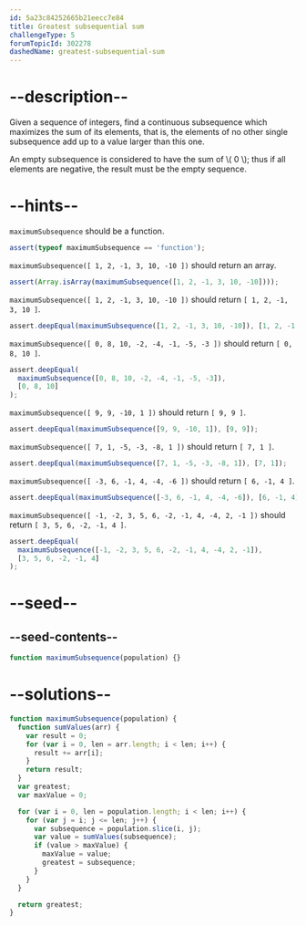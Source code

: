```yaml
---
id: 5a23c84252665b21eecc7e84
title: Greatest subsequential sum
challengeType: 5
forumTopicId: 302278
dashedName: greatest-subsequential-sum
---
```


# --description--

Given a sequence of integers, find a continuous subsequence which maximizes the sum of its elements, that is, the elements of no other single subsequence add up to a value larger than this one.

An empty subsequence is considered to have the sum of \\( 0 \\); thus if all elements are negative, the result must be the empty sequence.

# --hints--

`maximumSubsequence` should be a function.

```js
assert(typeof maximumSubsequence == 'function');
```

`maximumSubsequence([ 1, 2, -1, 3, 10, -10 ])` should return an array.

```js
assert(Array.isArray(maximumSubsequence([1, 2, -1, 3, 10, -10])));
```

`maximumSubsequence([ 1, 2, -1, 3, 10, -10 ])` should return `[ 1, 2, -1, 3, 10 ]`.

```js
assert.deepEqual(maximumSubsequence([1, 2, -1, 3, 10, -10]), [1, 2, -1, 3, 10]);
```

`maximumSubsequence([ 0, 8, 10, -2, -4, -1, -5, -3 ])` should return `[ 0, 8, 10 ]`.

```js
assert.deepEqual(
  maximumSubsequence([0, 8, 10, -2, -4, -1, -5, -3]),
  [0, 8, 10]
);
```

`maximumSubsequence([ 9, 9, -10, 1 ])` should return `[ 9, 9 ]`.

```js
assert.deepEqual(maximumSubsequence([9, 9, -10, 1]), [9, 9]);
```

`maximumSubsequence([ 7, 1, -5, -3, -8, 1 ])` should return `[ 7, 1 ]`.

```js
assert.deepEqual(maximumSubsequence([7, 1, -5, -3, -8, 1]), [7, 1]);
```

`maximumSubsequence([ -3, 6, -1, 4, -4, -6 ])` should return `[ 6, -1, 4 ]`.

```js
assert.deepEqual(maximumSubsequence([-3, 6, -1, 4, -4, -6]), [6, -1, 4]);
```

`maximumSubsequence([ -1, -2, 3, 5, 6, -2, -1, 4, -4, 2, -1 ])` should return `[ 3, 5, 6, -2, -1, 4 ]`.

```js
assert.deepEqual(
  maximumSubsequence([-1, -2, 3, 5, 6, -2, -1, 4, -4, 2, -1]),
  [3, 5, 6, -2, -1, 4]
);
```

# --seed--

## --seed-contents--

```js
function maximumSubsequence(population) {}
```

# --solutions--

```js
function maximumSubsequence(population) {
  function sumValues(arr) {
    var result = 0;
    for (var i = 0, len = arr.length; i < len; i++) {
      result += arr[i];
    }
    return result;
  }
  var greatest;
  var maxValue = 0;

  for (var i = 0, len = population.length; i < len; i++) {
    for (var j = i; j <= len; j++) {
      var subsequence = population.slice(i, j);
      var value = sumValues(subsequence);
      if (value > maxValue) {
        maxValue = value;
        greatest = subsequence;
      }
    }
  }

  return greatest;
}
```
